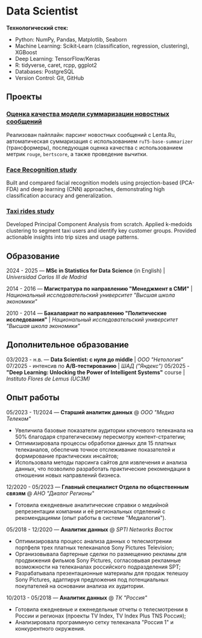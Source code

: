 # Data Scientist

**Технологический стек:**
- Python: NumPy, Pandas, Matplotlib, Seaborn
- Machine Learning: Scikit‑Learn (classification, regression, clustering), XGBoost
- Deep Learning: TensorFlow/Keras
- R: tidyverse, caret, rcpp, ggplot2
- Databases: PostgreSQL
- Version Control: Git, GitHub

## Проекты

### [Оценка качества модели суммаризации новостных сообщений](https://github.com/karakumka/portfolio/tree/main/Project2)

Реализован пайплайн: парсинг новостных сообщений с Lenta.Ru, автоматическая суммаризация с использованием `ruT5-base-summarizer` (трансформеры), последующая оценка качества с использованием метрик `rouge`, `bertscore`, а также проведение вычитки.

### [Face Recognition study](https://github.com/karakumka/portfolio/tree/main/Project3)

Built and compared facial recognition models using projection-based (PCA-FDA) and deep learning (CNN) approaches, demonstrating high classification accuracy and generalization.

### [Taxi rides study](https://github.com/karakumka/portfolio/tree/main/Project1)

Developed Principal Component Analysis from scratch. Applied k-medoids clustering to segment taxi users and identify key customer groups. Provided actionable insights into trip sizes and usage patterns.

## Образование

2024 - 2025 — **MSc in Statistics for Data Science** (in English) | *Universidad Carlos III de Madrid*

2014 - 2016 — **Магистратура по направлению "Менеджмент в СМИ"** | *Национальный исследовательский университет "Высшая школа экономики"*

2010 - 2014 — **Бакалавриат по направлению "Политические исследования"** | *Национальный исследовательский университет "Высшая школа экономики"*

## Дополнительное образование

03/2023 - н.в. — **Data Scientist: с нуля до middle** | *ООО "Нетология"*
07/2025 - интенсив по **А/В‑тестированию** | *ШАД ("Яндекс")*
05/2025 - **"Deep Learning: Unlocking the Power of Intelligent Systems"** course | *Instituto Flores de Lemus (UC3M)*

## Опыт работы

05/2023 - 11/2024 — **Старший аналитик данных** @ *ООО "Медиа Телеком"*
- Увеличила базовые показатели аудитории ключевого телеканала на 50% благодаря стратегическому пересмотру контент-стратегии;
- Оптимизировала процессы обработки данных для 15 платных телеканалов, обеспечив точное отслеживание показателей и формирование практических инсайтов;
- Использовала методы парсинга сайтов для извлечения и анализа данных, что позволило разработать практические рекомендации в отношении новых направлений бизнеса.

12/2020 - 05/2023 — **Главный специалист Отдела по общественным связям** @ *АНО "Диалог Регионы"*
- Готовила ежедневные аналитические справки о медийной репрезентации компании и её региональных отделений с рекомендациями (опыт работы в системе "Медиалогия").

05/2018 - 12/2020 — **Аналитик данных** @ *SPTI Networks Восток*
- Оптимизировала процесс анализа данных о телесмотрении портфеля трех платных телеканалов Sony Pictures Television;
- Организовывала бартерные сделки по размещению рекламы для продвижения фильмов Sony Pictures, согласовывая рекламные возможности на телеканалах российского подразделения SPT;
- Разрабатывала презентационные материалы для продаж телешоу Sony Pictures, адаптируя предложения под потенциальных покупателей на основании анализа их аудитории.

10/2013 - 05/2018 — **Аналитик данных** @ *ТК "Россия"*
- Готовила ежедневные и еженедельные отчеты о телесмотрении в России и регионах (проекты TV Index, TV Index Plus TNS Россия);
- Анализировала программную сетку телеканала "Россия 1" и конкурентного окружения.
